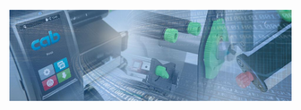 ![Welcome to cab Produkttechnik Github Projects.](https://github.com/cab-product-marking/.github/blob/master/images/cab-github-banner.jpg)
